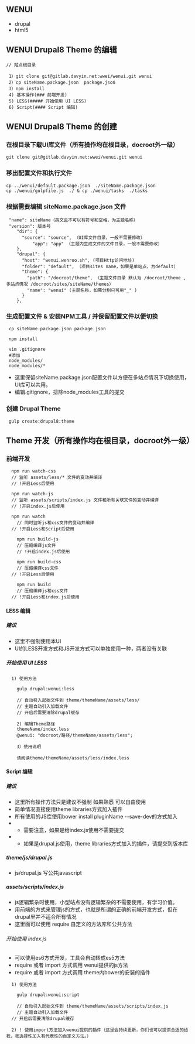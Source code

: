 ## WENUI
- drupal
- html5

## WENUI Drupal8 Theme 的编辑
```
// 站点根目录

 1）git clone git@gitlab.davyin.net:wwei/wenui.git wenui
 2）cp siteName.package.json  package.json
 3）npm install
 4) 基本操作(### 前端开发)
 5) LESS(##### 开始使用 UI LESS)
 6) Script(#### Script 编辑)

```


## WENUI Drupal8 Theme 的创建

### 在根目录下载UI库文件（所有操作均在根目录，docroot外一级）
```
git clone git@gitlab.davyin.net:wwei/wenui.git wenui
```

### 移出配置文件和执行文件
```
cp ../wenui/default.package.json  ./siteName.package.json
cp ./wenui/gulpfile.js  ./ & cp ./wenui/tasks  ./tasks
```

### 根据需要编辑 siteName.package.json 文件
```
 "name": siteName（英文且不可以有符号和空格，为主题名称）
 "version": 版本号
	"dir": {
	  "source": "source", （UI库文件目录，一般不需要修改）
		  "app": "app" （主题内生成文件的文件目录，一般不需要修改）
	},
	"drupal": {
	  "host": "wenui.wenroo.sh", (项目Http访问地址)
	  "folder": "default", （项目sites name，如果是单站点，为default）
	  "theme": {
	    "path": "/docroot/theme", （主题文件目录 默认为 /docroot/theme , 多站点情况 /docroot/sites/siteName/themes）
	    "name": "wenui" (主题名称，如需分割只可用"_" )
	  }
	},
```

### 生成配置文件 & 安装NPM工具 / 并保留配置文件以便切换
```
 cp siteName.package.json package.json

 npm install

 vim .gitignore
 #添加
 node_modules/
 node_modules/*

```
- 这里保留siteName.package.json配置文件以方便在多站点情况下切换使用，UI库可以共用。
- 编辑.gitignore，排除node_modules工具的提交



### 创建 Drupal Theme

```
 gulp create:drupal8:theme
```


## Theme 开发（所有操作均在根目录，docroot外一级）


### 前端开发
```
  npm run watch-css
  // 监听 assets/less/* 文件的变动并编译
  // !开启Less后使用

  npm run watch-js
  // 监听 assets/scripts/index.js 文件和所有关联文件的变动并编译
  // !开启index.js后使用

  npm run watch
	// 同时监听js和css文件的变动并编译
  // !开启Less和Script后使用

	npm run build-js
	// 压缩编译js文件
	// !开启index.js后使用

	npm run build-css
	// 压缩编译css文件
  // !开启Less后使用

	npm run build
	// 压缩编译js和css文件
  // !开启Less和index.js后使用

```

#### LESS 编辑

##### 建议
- 这里不强制使用本UI
- UI的LESS开发方式和JS开发方式可以单独使用一种，两者没有关联

##### 开始使用 UI LESS
```
  1) 使用方法

	gulp drupal:wenui:less

	// 自动引入起始文件到 theme/themeName/assets/less/
	// 主题自动引入加载文件
	// 开启后需要清除drupal缓存

	2) 编辑Theme路径
	themeName/index.less
	@wenui: "docroot/路径/themeName/assets/less";

	3）使用说明

	请阅读theme/themeName/assets/less/index.less
```


#### Script 编辑

##### 建议
- 这里所有操作方法只是建议不强制 如果熟悉 可以自由使用
- 简单情况直接使用theme libraries方式加入插件
- 所有使用的JS库使用bower install pluginName --save-dev的方式加入
- - 需要注意，如果是给index.js使用不需要提交
- - 如果是drupal.js使用，theme libraries方式加入的插件，请提交到版本库

##### theme/js/drupal.js
- js/drupal.js 写公共javascript

##### assets/scripts/index.js
- js逻辑繁杂时使用，小型站点没有逻辑繁杂的不需要使用，有学习价值。
- 用前端的方式来管理js的方式，也就是所谓的正确的前端开发方式，但在drupal里并不适合所有情况
- 这里面可以使用 require 自定义的方法库和公共方法

###### 开始使用 index.js
- 可以使用es6方式开发，工具会自动转成es5方法
- require 或者 import 方式调用 wenui提供的js方法
- require 或者 import 方式调用 theme内bower的安装的插件
```
  1) 使用方法

	gulp drupal:wenui:script

	// 自动引入起始文件到 theme/themeName/assets/scripts/index.js
	// 主题自动引入加载文件
  // 开启后需要清除drupal缓存

  2) ! 使用import方法加入wenui提供的插件（这里会持续更新，你们也可以提供合适的给我，我选择性加入有代表性的自定义方法。）
```




